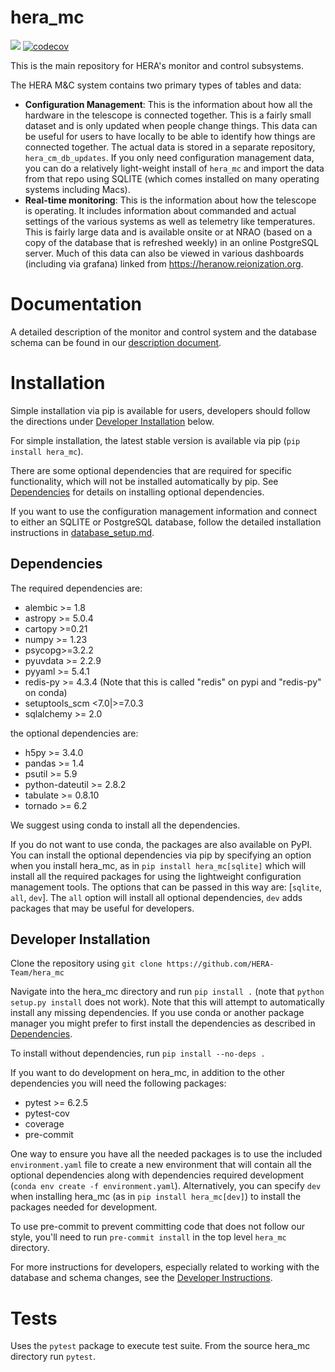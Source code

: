 hera_mc
=======

![](https://github.com/HERA-Team/hera_mc/workflows/Run%20Tests/badge.svg?branch=master)
[![codecov](https://codecov.io/gh/HERA-Team/hera_mc/branch/master/graph/badge.svg)](https://codecov.io/gh/HERA-Team/hera_mc)

This is the main repository for HERA's monitor and control subsystems.

The HERA M&C system contains two primary types of tables and data:

- **Configuration Management**: This is the information about how all the hardware in
the telescope is connected together. This is a fairly small dataset and is only updated
when people change things. This data can be useful for users to have locally to be
able to identify how things are connected together. The actual data is stored in a
separate repository, `hera_cm_db_updates`. If you only need configuration management
data, you can do a relatively light-weight install of `hera_mc` and import the data
from that repo using SQLITE (which comes installed on many operating systems including
Macs).
- **Real-time monitoring**: This is the information about how the telescope is
operating. It includes information about commanded and actual settings of the various
systems as well as telemetry like temperatures. This is fairly large data and is
available onsite or at NRAO (based on a copy of the database that is refreshed weekly)
in an online PostgreSQL server. Much of this data can also be viewed in various
dashboards (including via grafana) linked from https://heranow.reionization.org.

# Documentation

A detailed description of the monitor and control system and the database schema can be
found in our [description document](https://github.com/HERA-Team/hera_mc/blob/main/docs/mc_definition.pdf).

# Installation

Simple installation via pip is available for users, developers should follow
the directions under [Developer Installation](#developer-installation) below.

For simple installation, the latest stable version is available via pip
(```pip install hera_mc```).

There are some optional dependencies that are required for specific functionality,
which will not be installed automatically by pip.
See [Dependencies](#dependencies) for details on installing optional dependencies.

If you want to use the configuration management information and connect to either an
SQLITE or PostgreSQL database, follow the detailed installation
instructions in [database_setup.md](https://github.com/HERA-Team/hera_mc/blob/main/database_setup.md).


## Dependencies
The required dependencies are:
- alembic >= 1.8
- astropy >= 5.0.4
- cartopy >=0.21
- numpy >= 1.23
- psycopg>=3.2.2
- pyuvdata >= 2.2.9
- pyyaml >= 5.4.1
- redis-py >= 4.3.4 (Note that this is called "redis" on pypi and "redis-py" on conda)
- setuptools_scm <7.0|>=7.0.3
- sqlalchemy >= 2.0

the optional dependencies are:
- h5py >= 3.4.0
- pandas >= 1.4
- psutil >= 5.9
- python-dateutil >= 2.8.2
- tabulate >= 0.8.10
- tornado >= 6.2

We suggest using conda to install all the dependencies.

If you do not want to use conda, the packages are also available on PyPI. You can
install the optional dependencies via pip by specifying an option
when you install hera_mc, as in ```pip install hera_mc[sqlite]```
which will install all the required packages for using the lightweight configuration
management tools. The options that can be passed in this way are:
[`sqlite`, `all`, `dev`]. The `all` option will install all optional
dependencies, `dev` adds packages that may be useful for developers.

## Developer Installation

Clone the repository using
```git clone https://github.com/HERA-Team/hera_mc```

Navigate into the hera_mc directory and run `pip install .`
(note that `python setup.py install` does not work).
Note that this will attempt to automatically install any missing dependencies.
If you use conda or another package manager you might prefer to first install
the dependencies as described in [Dependencies](#dependencies).

To install without dependencies, run `pip install --no-deps .`

If you want to do development on hera_mc, in addition to the other dependencies
you will need the following packages:

* pytest >= 6.2.5
* pytest-cov
* coverage
* pre-commit

One way to ensure you have all the needed packages is to use the included
`environment.yaml` file to create a new environment that will contain all the optional
dependencies along with dependencies required development
(```conda env create -f environment.yaml```). Alternatively, you can specify `dev` when
installing hera_mc (as in `pip install hera_mc[dev]`) to install the packages needed
for development.

To use pre-commit to prevent committing code that does not follow our style, you'll
need to run `pre-commit install` in the top level `hera_mc` directory.

For more instructions for developers, especially related to working with the database
and schema changes, see the [Developer Instructions](https://github.com/HERA-Team/hera_mc/blob/main/docs/developer.md).

# Tests

Uses the `pytest` package to execute test suite. From the source hera_mc directory run
``pytest``.

